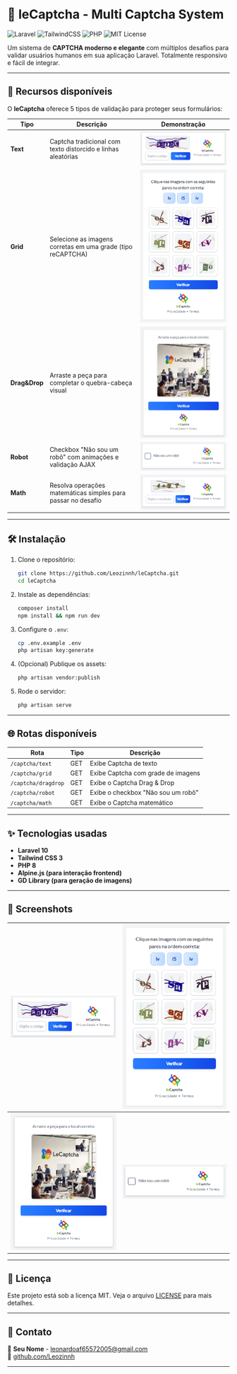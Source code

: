 # 🤖 leCaptcha - Multi Captcha System

![Laravel](https://img.shields.io/badge/Laravel-10.x-red?style=flat-square&logo=laravel)
![TailwindCSS](https://img.shields.io/badge/TailwindCSS-3.x-blue?style=flat-square&logo=tailwindcss)
![PHP](https://img.shields.io/badge/PHP-8.x-777bb4?style=flat-square&logo=php)
![MIT License](https://img.shields.io/badge/license-MIT-green?style=flat-square)

Um sistema de **CAPTCHA moderno e elegante** com múltiplos desafios para validar usuários humanos em sua aplicação Laravel. Totalmente responsivo e fácil de integrar.

---

## 🚀 Recursos disponíveis

O **leCaptcha** oferece 5 tipos de validação para proteger seus formulários:

| Tipo          | Descrição                                                    | Demonstração                           |
| ------------- | ------------------------------------------------------------ | -------------------------------------- |
| **Text**      | Captcha tradicional com texto distorcido e linhas aleatórias | ![Text Captcha](docs/text.png)         |
| **Grid**      | Selecione as imagens corretas em uma grade (tipo reCAPTCHA)  | ![Grid Captcha](docs/grid.png)         |
| **Drag&Drop** | Arraste a peça para completar o quebra-cabeça visual         | ![DragDrop Captcha](docs/dragdrop.png) |
| **Robot**     | Checkbox "Não sou um robô" com animações e validação AJAX    | ![Robot Captcha](docs/robot.png)       |
| **Math**      | Resolva operações matemáticas simples para passar no desafio | ![Math Captcha](docs/math.png)         |

---

## 🛠️ Instalação

1. Clone o repositório:

    ```bash
    git clone https://github.com/Leozinnh/leCaptcha.git
    cd leCaptcha
    ```

2. Instale as dependências:

    ```bash
    composer install
    npm install && npm run dev
    ```

3. Configure o `.env`:

    ```bash
    cp .env.example .env
    php artisan key:generate
    ```

4. (Opcional) Publique os assets:

    ```bash
    php artisan vendor:publish
    ```

5. Rode o servidor:
    ```bash
    php artisan serve
    ```

---

## 🌐 Rotas disponíveis

| Rota                | Tipo | Descrição                          |
| ------------------- | ---- | ---------------------------------- |
| `/captcha/text`     | GET  | Exibe Captcha de texto             |
| `/captcha/grid`     | GET  | Exibe Captcha com grade de imagens |
| `/captcha/dragdrop` | GET  | Exibe o Captcha Drag & Drop        |
| `/captcha/robot`    | GET  | Exibe o checkbox "Não sou um robô" |
| `/captcha/math`     | GET  | Exibe o Captcha matemático         |

---

## ✨ Tecnologias usadas

-   **Laravel 10**
-   **Tailwind CSS 3**
-   **PHP 8**
-   **Alpine.js (para interação frontend)**
-   **GD Library (para geração de imagens)**

---

## 📸 Screenshots

| ![Text Captcha](docs/text.png)         | ![Grid Captcha](docs/grid.png)   |
| -------------------------------------- | -------------------------------- |
| ![DragDrop Captcha](docs/dragdrop.png) | ![Robot Captcha](docs/robot.png) |

---

## 📖 Licença

Este projeto está sob a licença MIT. Veja o arquivo [LICENSE](LICENSE) para mais detalhes.

---

## 💬 Contato

📧 **Seu Nome** - [leonardoaf65572005@gmail.com](mailto:leonardoaf65572005@gmail.com)  
🔗 [github.com/Leozinnh](https://github.com/Leozinnh)

---
